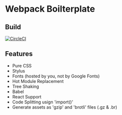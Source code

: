 # Webpack Boilterplate

## Build
[![CircleCI](https://circleci.com/gh/mariobrusarosco/webpack-boilerplate/tree/master.svg?style=svg)](https://circleci.com/gh/mariobrusarosco/webpack-boilerplate/tree/master)

## Features

* Pure CSS
* Stylus
* Fonts (hosted by you, not by Google Fonts)
* Hot Module Replacement
* Tree Shaking
* Babel
* React Support
* Code Splitting usign 'import()'
* Generate assets as 'gzip' and 'brotli' files (.gz & .br)
